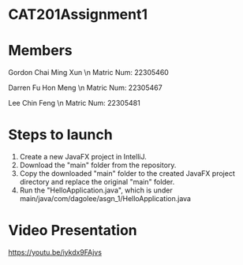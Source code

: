 # CAT201Assignment1

# Members

Gordon Chai Ming Xun \n
Matric Num: 22305460

Darren Fu Hon Meng \n
Matric Num: 22305467

Lee Chin Feng \n
Matric Num: 22305481

# Steps to launch
1. Create a new JavaFX project in IntelliJ.
2. Download the "main" folder from the repository.
3. Copy the downloaded "main" folder to the created JavaFX project directory and replace the original "main" folder.
4. Run the "HelloApplication.java", which is under main/java/com/dagolee/asgn_1/HelloApplication.java 

# Video Presentation
https://youtu.be/iykdx9FAjvs
